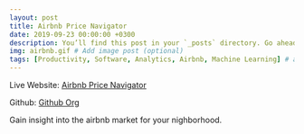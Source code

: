 ```yaml
---
layout: post
title: Airbnb Price Navigator
date: 2019-09-23 00:00:00 +0300
description: You’ll find this post in your `_posts` directory. Go ahead and edit it and re-build the site to see your changes. # Add post description (optional)
img: airbnb.gif # Add image post (optional)
tags: [Productivity, Software, Analytics, Airbnb, Machine Learning] # add tag
---
```


Live Website: [Airbnb Price Navigator](https://pricenavigator.netlify.com/)

Github: [Github Org](https://github.com/Airbnb-Price-Navigator) 



Gain insight into the airbnb market for your nighborhood. 
